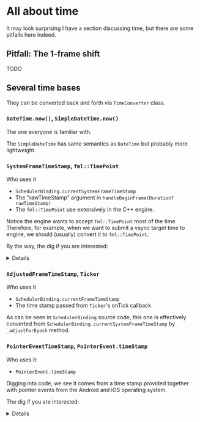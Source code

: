 # All about time

It may look surprising I have a section discussing time, but there are some pitfalls here indeed.

## Pitfall: The 1-frame shift

TODO

## Several time bases

They can be converted back and forth via `TimeConverter` class.

### `DateTime.now()`, `SimpleDateTime.now()`

The one everyone is familiar with.

The `SimpleDateTime` has same semantics as `DateTime` but probably more lightweight.

### `SystemFrameTimeStamp`, `fml::TimePoint`

Who uses it

* `SchedulerBinding.currentSystemFrameTimeStamp`
* The "rawTimeStamp" argument in `handleBeginFrame(Duration? rawTimeStamp)`
* The `fml::TimePoint` use extensively in the C++ engine.

Notice the engine wants to accept `fml::TimePoint` most of the time. Therefore, for example, when we want to submit a vsync target time to engine, we should (usually) convert it to `fml::TimePoint`.

By the way, the dig if you are interested:

<details>

```c++
// animator.cc
  const fml::TimePoint frame_target_time =
      frame_timings_recorder_->GetVsyncTargetTime();
  delegate_.OnAnimatorBeginFrame(frame_target_time, frame_number);

// ... which finally calls platfrom_configuration.cc
void PlatformConfiguration::BeginFrame(fml::TimePoint frameTime,
                                       uint64_t frame_number) {
  tonic::CheckAndHandleError(
      tonic::DartInvoke(begin_frame_.Get(), {
                                                Dart_NewInteger(microseconds),
                                                Dart_NewInteger(frame_number),
                                            }));
}
```

</details>

### `AdjustedFrameTimeStamp`, `Ticker`

Who uses it

* `SchedulerBinding.currentFrameTimeStamp`
* The time stamp passed from `Ticker`'s onTick callback

As can be seen in `SchedulerBinding` source code, this one is effectively converted from `SchedulerBinding.currentSystemFrameTimeStamp`  by `_adjustForEpoch` method.

### `PointerEventTimeStamp`, `PointerEvent.timeStamp`

Who uses it:

* `PointerEvent.timeStamp`

Digging into code, we see it comes from a time stamp provided together with pointer events from the Android and iOS operating system.

The dig if you are interested:

<details>

#### Android

```c++
static void DispatchPointerDataPacket(JNIEnv* env,
                                      jobject jcaller,
                                      jlong shell_holder,
                                      jobject buffer,
                                      jint position) {
  uint8_t* data = static_cast<uint8_t*>(env->GetDirectBufferAddress(buffer));
  auto packet = std::make_unique<flutter::PointerDataPacket>(data, position);
  ANDROID_SHELL_HOLDER->GetPlatformView()->DispatchPointerDataPacket(
      std::move(packet));
}

...

      // Start of methods from FlutterView
      {
          .name = "nativeDispatchPointerDataPacket",
          .signature = "(JLjava/nio/ByteBuffer;I)V",
          .fnPtr = reinterpret_cast<void*>(&DispatchPointerDataPacket),
      },
```

FlutterJNI.java

```java
  // ------ Start Touch Interaction Support ---
  /** Sends a packet of pointer data to Flutter's engine. */
  @UiThread
  public void dispatchPointerDataPacket(@NonNull ByteBuffer buffer, int position) {
    ensureRunningOnMainThread();
    ensureAttachedToNative();
    nativeDispatchPointerDataPacket(nativeShellHolderId, buffer, position);
  }
```

AndroidTouchProcessor.java

```java
  public boolean onTouchEvent(@NonNull MotionEvent event, @NonNull Matrix transformMatrix) {
    addPointerForIndex;
    renderer.dispatchPointerDataPacket(packet, packet.position());

  private void addPointerForIndex(MotionEvent event
    long timeStamp = event.getEventTime() * 1000; // Convert from milliseconds to microseconds.
```

https://developer.android.com/reference/android/view/MotionEvent#getEventTime()

> Retrieve the time this event occurred, in the [SystemClock.uptimeMillis()](https://developer.android.com/reference/android/os/SystemClock#uptimeMillis()) time base.

Thus it is `SystemClock.uptimeMillis`.

#### iOS

FlutterEngine.mm

```objc
- (void)dispatchPointerDataPacket:(std::unique_ptr<flutter::PointerDataPacket>)packet {
  if (!self.platformView) {
    return;
  }
  self.platformView->DispatchPointerDataPacket(std::move(packet));
}
```

Then

```objc
// Dispatches the UITouches to the engine. Usually, the type of change of the touch is determined
// from the UITouch's phase. However, FlutterAppDelegate fakes touches to ensure that touch events
// in the status bar area are available to framework code. The change type (optional) of the faked
// touch is specified in the second argument.
- (void)dispatchTouches:(NSSet*)touches
    pointerDataChangeOverride:(flutter::PointerData::Change*)overridden_change
                        event:(UIEvent*)event {
  [_engine.get() dispatchPointerDataPacket:std::move(packet)];
```

About timestamp generation:

```objc
- (void)dispatchTouches:(NSSet*)touches
    pointer_data.time_stamp = touch.timestamp * kMicrosecondsPerSecond;

- (flutter::PointerData)generatePointerDataForFake {
  // `UITouch.timestamp` is defined as seconds since system startup. Synthesized events can get this
  // time with `NSProcessInfo.systemUptime`. See
  // https://developer.apple.com/documentation/uikit/uitouch/1618144-timestamp?language=objc
  pointer_data.time_stamp = [[NSProcessInfo processInfo] systemUptime] * kMicrosecondsPerSecond;
```

Thus, it is`UITouch.timestamp`, indeed also system uptime.

https://developer.apple.com/documentation/uikit/uitouch/1618144-timestamp?language=objc

> The value of this property is the time, in seconds since system startup, that the touch originated or was last changed. 
> For a definition of the time since system startup, see the description of the [systemUptime](https://developer.apple.com/documentation/foundation/nsprocessinfo/1414553-systemuptime?language=objc) method of the [NSProcessInfo](https://developer.apple.com/documentation/foundation/nsprocessinfo?language=objc) class.

</details>

